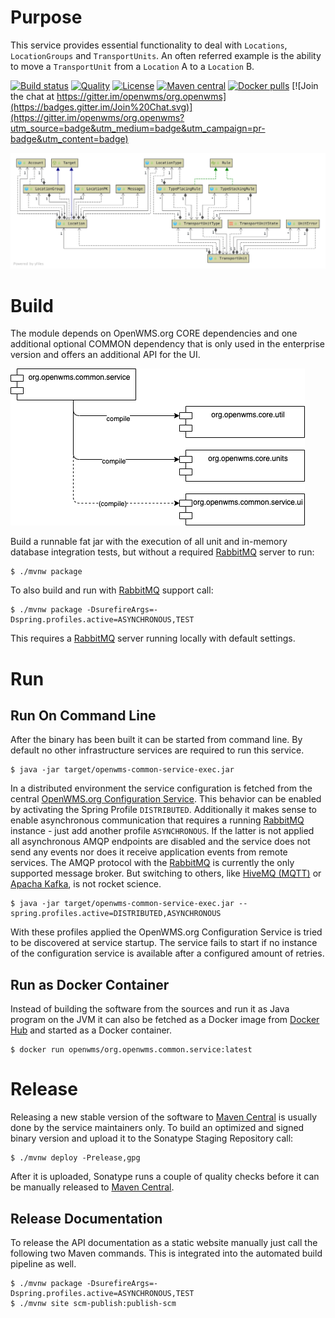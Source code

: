 # Purpose
This service provides essential functionality to deal with `Locations`, `LocationGroups` and `TransportUnits`. An often referred example is
the ability to move a `TransportUnit` from a `Location` A to a `Location` B. 

[![Build status](https://github.com/openwms/org.openwms.common.service/actions/workflows/master-build.yml/badge.svg)](https://github.com/openwms/org.openwms.common.service/actions/workflows/master-build.yml)
[![Quality](https://sonarcloud.io/api/project_badges/measure?project=org.openwms:org.openwms.common.service&metric=alert_status)](https://sonarcloud.io/dashboard?id=org.openwms:org.openwms.common.service)
[![License](https://img.shields.io/badge/License-Apache%202.0-blue.svg)](../../../LICENSE)
[![Maven central](https://img.shields.io/maven-central/v/org.openwms/org.openwms.common.service)](https://search.maven.org/search?q=a:org.openwms.common.service)
[![Docker pulls](https://img.shields.io/docker/pulls/openwms/org.openwms.common.service)](https://hub.docker.com/r/openwms/org.openwms.common.service)
[![Join the chat at https://gitter.im/openwms/org.openwms](https://badges.gitter.im/Join%20Chat.svg)](https://gitter.im/openwms/org.openwms?utm_source=badge&utm_medium=badge&utm_campaign=pr-badge&utm_content=badge)

![ClassDiagram][1]

# Build

The module depends on OpenWMS.org CORE dependencies and one additional optional COMMON dependency that is only used in the enterprise
version and offers an additional API for the UI.

![MavenDependencies][2]

Build a runnable fat jar with the execution of all unit and in-memory database integration tests, but without a required [RabbitMQ](https://www.rabbitmq.com)
server to run: 

```
$ ./mvnw package
```

To also build and run with [RabbitMQ](https://www.rabbitmq.com) support call:

```
$ ./mvnw package -DsurefireArgs=-Dspring.profiles.active=ASYNCHRONOUS,TEST
```

This requires a [RabbitMQ](https://www.rabbitmq.com) server running locally with default settings.

# Run

## Run On Command Line
After the binary has been built it can be started from command line. By default no other infrastructure services are required to run this
service.

```
$ java -jar target/openwms-common-service-exec.jar
```

In a distributed environment the service configuration is fetched from the central [OpenWMS.org Configuration Service](https://github.com/spring-labs/org.openwms.configuration).
This behavior can be enabled by activating the Spring Profile `DISTRIBUTED`. Additionally it makes sense to enable asynchronous
communication that requires a running [RabbitMQ](https://www.rabbitmq.com) instance - just add another profile `ASYNCHRONOUS`. If the latter
is not applied all asynchronous AMQP endpoints are disabled and the service does not send any events nor does it receive application events
from remote services. The AMQP protocol with the [RabbitMQ](https://www.rabbitmq.com) is currently the only supported message broker. But
switching to others, like [HiveMQ (MQTT)](https://www.hivemq.com) or [Apacha Kafka](https://kafka.apache.org/), is not rocket science.

```
$ java -jar target/openwms-common-service-exec.jar --spring.profiles.active=DISTRIBUTED,ASYNCHRONOUS
```

With these profiles applied the OpenWMS.org Configuration Service is tried to be discovered at service startup. The service fails to start
if no instance of the configuration service is available after a configured amount of retries.

## Run as Docker Container
Instead of building the software from the sources and run it as Java program on the JVM it can also be fetched as a Docker image from 
[Docker Hub](https://hub.docker.com/repository/docker/openwms/org.openwms.common.service) and started as a Docker container.

```
$ docker run openwms/org.openwms.common.service:latest
```

# Release
Releasing a new stable version of the software to [Maven Central](https://search.maven.org/) is usually done by the service maintainers
only. To build an optimized and signed binary version and upload it to the Sonatype Staging Repository call: 

```
$ ./mvnw deploy -Prelease,gpg
```
After it is uploaded, Sonatype runs a couple of quality checks before it can be manually released to [Maven Central](https://search.maven.org/).

## Release Documentation
To release the API documentation as a static website manually just call the following two Maven commands. This is integrated into the
automated build pipeline as well.

```
$ ./mvnw package -DsurefireArgs=-Dspring.profiles.active=ASYNCHRONOUS,TEST
$ ./mvnw site scm-publish:publish-scm
```

[1]: images/class-overview.png
[2]: images/maven-deps.drawio.png

